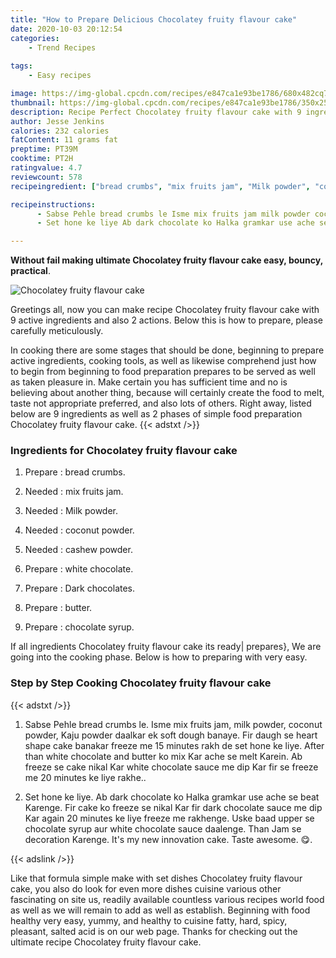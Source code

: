 ```yaml
---
title: "How to Prepare Delicious Chocolatey fruity flavour cake"
date: 2020-10-03 20:12:54
categories:
    - Trend Recipes
    
tags:
    - Easy recipes

image: https://img-global.cpcdn.com/recipes/e847ca1e93be1786/680x482cq70/chocolatey-fruity-flavour-cake-recipe-main-photo.jpg
thumbnail: https://img-global.cpcdn.com/recipes/e847ca1e93be1786/350x250cq70/chocolatey-fruity-flavour-cake-recipe-main-photo.jpg
description: Recipe Perfect Chocolatey fruity flavour cake with 9 ingredients and 2 stages of easy cooking.
author: Jesse Jenkins
calories: 232 calories
fatContent: 11 grams fat
preptime: PT39M
cooktime: PT2H
ratingvalue: 4.7
reviewcount: 578
recipeingredient: ["bread crumbs", "mix fruits jam", "Milk powder", "coconut powder", "cashew powder", "white chocolate", "Dark chocolates", "butter", "chocolate syrup"]

recipeinstructions: 
      - Sabse Pehle bread crumbs le Isme mix fruits jam milk powder coconut powder Kaju powder daalkar ek soft dough banaye Fir daugh se heart shape cake banakar freeze me 15 minutes rakh de set hone ke liye After than white chocolate and butter ko mix Kar ache se melt Karein Ab freeze se cake nikal Kar white chocolate sauce me dip Kar fir se freeze me 20 minutes ke liye rakhe 
      - Set hone ke liye Ab dark chocolate ko Halka gramkar use ache se beat Karenge Fir cake ko freeze se nikal Kar fir dark chocolate sauce me dip Kar again 20 minutes ke liye freeze me rakhenge Uske baad upper se chocolate syrup aur white chocolate sauce daalenge Than Jam se decoration Karenge Its my new innovation cake Taste awesome 

---
```




**Without fail making ultimate Chocolatey fruity flavour cake easy, bouncy, practical**. 


![Chocolatey fruity flavour cake](https://img-global.cpcdn.com/recipes/e847ca1e93be1786/680x482cq70/chocolatey-fruity-flavour-cake-recipe-main-photo.jpg "Chocolatey fruity flavour cake")




Greetings all, now you can make recipe Chocolatey fruity flavour cake with 9 active ingredients and also 2 actions. Below this is how to prepare, please carefully meticulously.

In cooking there are some stages that should be done, beginning to prepare active ingredients, cooking tools, as well as likewise comprehend just how to begin from beginning to food preparation prepares to be served as well as taken pleasure in. Make certain you has sufficient time and no is believing about another thing, because will certainly create the food to melt, taste not appropriate preferred, and also lots of others. Right away, listed below are 9 ingredients as well as 2 phases of simple food preparation Chocolatey fruity flavour cake.
{{< adstxt />}}

### Ingredients for Chocolatey fruity flavour cake


1. Prepare  : bread crumbs.

1. Needed  : mix fruits jam.

1. Needed  : Milk powder.

1. Needed  : coconut powder.

1. Needed  : cashew powder.

1. Prepare  : white chocolate.

1. Prepare  : Dark chocolates.

1. Prepare  : butter.

1. Prepare  : chocolate syrup.



If all ingredients Chocolatey fruity flavour cake its ready| prepares}, We are going into the cooking phase. Below is how to preparing with very easy.

### Step by Step Cooking Chocolatey fruity flavour cake

{{< adstxt />}}


1. Sabse Pehle bread crumbs le. Isme mix fruits jam, milk powder, coconut powder, Kaju powder daalkar ek soft dough banaye. Fir daugh se heart shape cake banakar freeze me 15 minutes rakh de set hone ke liye. After than white chocolate and butter ko mix Kar ache se melt Karein. Ab freeze se cake nikal Kar white chocolate sauce me dip Kar fir se freeze me 20 minutes ke liye rakhe..



1. Set hone ke liye. Ab dark chocolate ko Halka gramkar use ache se beat Karenge. Fir cake ko freeze se nikal Kar fir dark chocolate sauce me dip Kar again 20 minutes ke liye freeze me rakhenge. Uske baad upper se chocolate syrup aur white chocolate sauce daalenge. Than Jam se decoration Karenge. It&#39;s my new innovation cake. Taste awesome. 😋.





{{< adslink />}}

Like that formula simple make with set dishes Chocolatey fruity flavour cake, you also do look for even more dishes cuisine various other fascinating on site us, readily available countless various recipes world food as well as we will remain to add as well as establish. Beginning with food healthy very easy, yummy, and healthy to cuisine fatty, hard, spicy, pleasant, salted acid is on our web page. Thanks for checking out the ultimate recipe Chocolatey fruity flavour cake.
